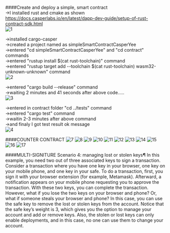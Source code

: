 ####Create and deploy a simple, smart contract </br>
->I installed rust and cmake as shown https://docs.casperlabs.io/en/latest/dapp-dev-guide/setup-of-rust-contract-sdk.html </br>
![1](https://user-images.githubusercontent.com/11984900/133486002-29d834de-c78a-4f9e-a57b-bb82b405f577.png) </br>

->installed cargo-casper </br>
->created a project named as simpleSmartContractCasperYee </br>
->entered "cd simpleSmartContractCasperYee" and "cd contract" commands </br>
->entered "rustup install $(cat rust-toolchain)" command </br>
->entered "rustup target add --toolchain $(cat rust-toolchain) wasm32-unknown-unknown" command </br>
![2](https://user-images.githubusercontent.com/11984900/133486119-bd47ebdd-9cee-4026-9e81-481a9361f1a9.png) </br>


->entered "cargo build --release" command </br>
->waiting 2 minutes and 41 seconds  after above code..... </br>
![3](https://user-images.githubusercontent.com/11984900/133486143-8df9fe0f-18fe-455d-bf4d-0490d38e1594.png) </br>

->entered in contract folder "cd ../tests" command </br>
->entered "cargo test" command </br>
->waitin 2-3 minutes after above command  </br>
->and finaly I got test result ok message </br>
![4](https://user-images.githubusercontent.com/11984900/133486185-e108016f-207d-45d5-ab2f-5c4171e9a265.png) </br>

####COUNTER CONTRACT 
![7](https://user-images.githubusercontent.com/11984900/133842156-870dd2d4-abcc-44f2-ac14-53082ff32f9a.png)
![8](https://user-images.githubusercontent.com/11984900/133842164-d6bb398a-c69c-461a-bf86-5c4514ba0b94.png)
![9](https://user-images.githubusercontent.com/11984900/133842176-a046a3c3-5208-49df-9859-f20267cf1b40.png)
![10](https://user-images.githubusercontent.com/11984900/133842184-57dace40-ab4a-4e00-a05b-092d469302b7.png)
![11](https://user-images.githubusercontent.com/11984900/133842197-ce36e7d3-99b6-4034-a653-51c22eb71121.png)
![12](https://user-images.githubusercontent.com/11984900/133842207-68b719f5-3fbe-44c1-a337-939bc1d54131.png)
![13](https://user-images.githubusercontent.com/11984900/133842220-34e89629-b437-4d42-a364-cd631040021c.png)
![14](https://user-images.githubusercontent.com/11984900/133842264-b15b299a-e196-4948-9f83-36a0afca632c.png)
![15](https://user-images.githubusercontent.com/11984900/133842285-d05c7afa-5498-491d-9c62-743a7218650c.png)
![16](https://user-images.githubusercontent.com/11984900/133842301-8bbdaa5c-b582-4dcb-9028-3afa68aab0aa.png)
![17](https://user-images.githubusercontent.com/11984900/133842318-fb9e5ad2-2716-46e0-af70-5191c1f1cffb.png)

####MULTI-SIGNITURE
Scenario 4: managing lost or stolen keys¶
In this example, you need two out of three associated keys to sign a transaction. Consider a transaction where you have one key in your browser, one key on your mobile phone, and one key in your safe. To do a transaction, first, you sign it with your browser extension (for example, Metamask). Afterward, a notification appears on your mobile phone requesting you to approve the transaction. With these two keys, you can complete the transaction. However, what if you lose the two keys on your browser and phone? Or, what if someone steals your browser and phone? In this case, you can use the safe key to remove the lost or stolen keys from the account. Notice that the safe key’s weight is 3, which gives you the option to manage your account and add or remove keys. Also, the stolen or lost keys can only enable deployments, and in this case, no one can use them to change your account.



